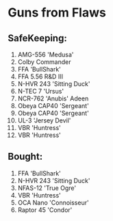 # Guns from Flaws

## SafeKeeping: 

<ol>
<li>AMG-556 'Medusa'  </li>
<li>Colby Commander  </li>
<li>FFA 'BullShark'  </li>
<li>FFA 5.56 R&D III</li>
<li>N-HVR 243 'Sitting Duck'  </li>
<li>N-TEC 7 'Ursus'  </li>
<li>NCR-762 'Anubis' Adeen  </li>
<li>Obeya CAP40 'Sergeant'  </li>
<li>Obeya CAP40 'Sergeant'  </li>
<li>UL-3 'Jersey Devil'  </li>
<li>VBR 'Huntress'  </li>
<li>VBR 'Huntress'  </li>
</ol> 

## Bought: 

<ol>
<li>FFA 'BullShark'</li>
<li>N-HVR 243 'Sitting Duck'</li>
<li>NFAS-12 'True Ogre'  </li>
<li>VBR 'Huntress' </li>
<li>OCA Nano 'Connoisseur'  </li>
<li>Raptor 45 'Condor' </li>
</ol>
